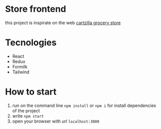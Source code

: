 # Store frontend

this project is inspirate on the web [cartzilla grocery store](https://demo.createx.studio/cartzilla/home-grocery-store.html)

# Tecnologies

- React
- Redux
- Formilk
- Tailwind

# How to start

1. run on the command line `npm install` or `npm i` for install dependencies of the project
2. write `npm start`
3. open your browser with url `localhost:3000`

